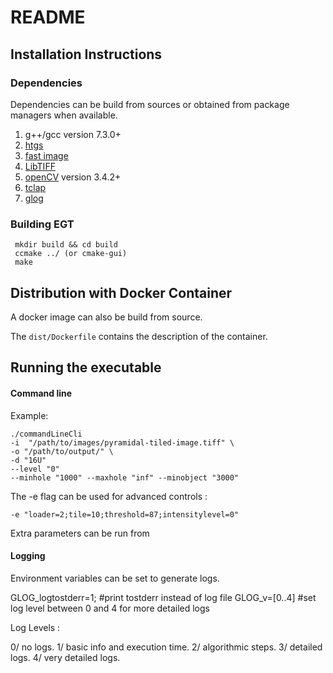 # README

## Installation Instructions

### Dependencies

Dependencies can be build from sources or obtained from package managers when available.

1. g++/gcc version  7.3.0+
2. [htgs](https://github.com/usnistgov/htgs)
3. [fast image](https://github.com/usnistgov/FastImage)
4. [LibTIFF](http://www.simplesystems.org/libtiff/)
5. [openCV](https://opencv.org/releases.html) version 3.4.2+
6. [tclap](http://tclap.sourceforge.net/)
7. [glog](https://github.com/google/glog)


### Building EGT

     mkdir build && cd build
     ccmake ../ (or cmake-gui)
     make


## Distribution with Docker Container

A docker image can also be build from source.

The ```dist/Dockerfile``` contains the description of the container.


## Running the executable

#### Command line

Example:

    ./commandLineCli
    -i  "/path/to/images/pyramidal-tiled-image.tiff" \
    -o "/path/to/output/" \
    -d "16U"
    --level "0"
    --minhole "1000" --maxhole "inf" --minobject "3000" 
    
The -e flag can be used for advanced controls :
    
    -e "loader=2;tile=10;threshold=87;intensitylevel=0"


Extra parameters can be run from

#### Logging

Environment variables can be set to generate logs.

GLOG_logtostderr=1; #print tostderr instead of log file
GLOG_v=[0..4] #set log level between 0 and 4 for more detailed logs

Log Levels :

0/ no logs.
1/ basic info and execution time.
2/ algorithmic steps.
3/ detailed logs.
4/ very detailed logs.
    


    